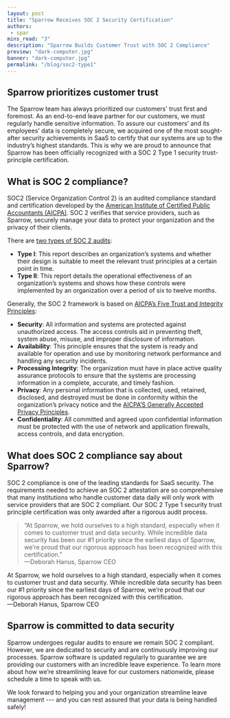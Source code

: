 ```yaml
---
layout: post
title: "Sparrow Receives SOC 2 Security Certification"
authors:
 - spar
mins_read: "3"
description: "Sparrow Builds Customer Trust with SOC 2 Compliance"
preview: "dark-computer.jpg"
banner: "dark-computer.jpg"
permalink: "/blog/soc2-type1"
---
```


## Sparrow prioritizes customer trust
The Sparrow team has always prioritized our customers' trust first and foremost. As an end-to-end leave partner for our customers, we must regularly handle sensitive information. To assure our customers’ and its employees’ data is completely secure, we acquired one of the most sought-after security achievements in SaaS to certify that our systems are up to the industry’s highest standards. This is why we are proud to announce that Sparrow has been officially recognized with a SOC 2 Type 1 security trust-principle certification.

## What is SOC 2 compliance?
SOC2 (Service Organization Control 2) is an audited compliance standard and certification developed by the [American Institute of Certified Public Accountants (AICPA)](http://www.aicpa.org/InterestAreas/FRC/AssuranceAdvisoryServices/Pages/AICPASOC2Report.aspx). SOC 2 verifies that service providers, such as Sparrow, securely manage your data to protect your organization and the privacy of their clients.

There are [two types of SOC 2 audits](https://www.aicpa.org/interestareas/frc/assuranceadvisoryservices/serviceorganization-smanagement.html):
- **Type I**: This report describes an organization’s systems and whether their design is suitable to meet the relevant trust principles at a certain point in time.
- **Type II**: This report details the operational effectiveness of an organization’s systems and shows how these controls were implemented by an organization over a period of six to twelve months.

Generally, the SOC 2 framework is based on [AICPA’s Five Trust and Integrity Principles](https://www.aicpa.org/interestareas/frc/assuranceadvisoryservices/trustdataintegritytaskforce.html):
- **Security**: All information and systems are protected against unauthorized access. The access controls aid in preventing theft, system abuse, misuse, and improper disclosure of information.
- **Availability**: This principle ensures that the system is ready and available for operation and use by monitoring network performance and handling any security incidents.
- **Processing Integrity**: The organization must have in place active quality assurance protocols to ensure that the systems are processing information in a complete, accurate, and timely fashion.
- **Privacy**: Any personal information that is collected, used, retained, disclosed, and destroyed must be done in conformity within the organization’s privacy notice and the [AICPA’S Generally Accepted Privacy Principles](https://www.aicpa.org/interestareas/informationtechnology/privacy-management-framework.html).
- **Confidentiality**: All committed and agreed upon confidential information must be protected with the use of network and application firewalls, access controls, and data encryption.

## What does SOC 2 compliance say about Sparrow?
SOC 2 compliance is one of the leading standards for SaaS security. The requirements needed to achieve an SOC 2 attestation are so comprehensive that many institutions who handle customer data daily will only work with service providers that are SOC 2 compliant. Our SOC 2 Type 1 security trust principle certification was only awarded after a rigorous audit process.

> “At Sparrow, we hold ourselves to a high standard, especially when it comes to customer trust and data security. While incredible data security has been our #1 priority since the earliest days of Sparrow, we’re proud that our rigorous approach has been recognized with this certification.”  
> —Deborah Hanus, Sparrow CEO

<div class="blog-post-quote-wrapper">
  <div class="quote">
    At Sparrow, we hold ourselves to a high standard, especially when it comes to customer trust and data security. While incredible data security has been our #1 priority since the earliest days of Sparrow, we’re proud that our rigorous approach has been recognized with this certification.<br>—Deborah Hanus, Sparrow CEO
  </div>
</div>

## Sparrow is committed to data security
Sparrow undergoes regular audits to ensure we remain SOC 2 compliant. However, we are dedicated to security and are continuously improving our processes. Sparrow software is updated regularly to guarantee we are providing our customers with an incredible leave experience. To learn more about how we’re streamlining leave for our customers nationwide, please schedule a time to speak with us.

We look forward to helping you and your organization streamline leave management --- and you can rest assured that your data is being handled safely!

